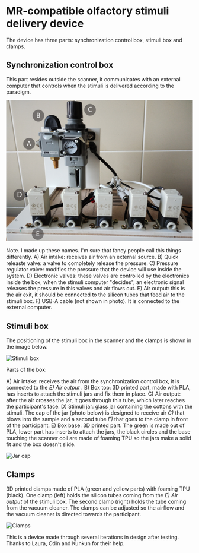 # MR-compatible olfactory stimuli delivery device
 
The device has three parts: synchronization control box, stimuli box and clamps.
 
## Synchronization control box
 
This part resides outside the scanner, it communicates with an external computer that controls when the stimuli is delivered according to the paradigm.

![Front of syncronization control box](https://github.com/rhernandez00/NAPEmo/blob/main/device/images/front_diagram.png?raw=true)

Note. I made up these names. I'm sure that fancy people call this things differently.
A) Air intake: receives air from an external source.
B) Quick releaste valve: a valve to completely release the pressure.
C) Pressure regulator valve: modifies the pressure that the device will use inside the system.
D) Electronic valves: these valves are controlled by the electronics inside the box, when the stimuli computer "decides", an electronic signal releases the pressure in this valves and air flows out.
E) Air output: this is the air exit, it should be connected to the silicon tubes that feed air to the stimuli box.
F) USB-A cable (not shown in photo). It is connected to the external computer.

## Stimuli box

The positioning of the stimuli box in the scanner and the clamps is shown in the image below.

![Stimuli box](https://github.com/rhernandez00/NAPEmo/tree/main/device/images/positioning.png?raw=true)

Parts of the box:

A) Air intake: receives the air from the synchronization control box, it is connected to the *E) Air output* .
B) Box top: 3D printed part, made with PLA, has inserts to attach the stimuli jars and fix them in place.
C) Air output: after the air crosses the jar, it goes through this tube, which later reaches the participant's face.
D) Stimuli jar: glass jar containing the cottons with the stimuli. The cap of the jar (photo below) is designed to receive air *C)* that blows into the sample and a second tube *E)* that goes to the clamp in front of the participant.
E) Box base: 3D printed part. The green is made out of PLA, lower part has inserts to attach the jars, the black circles and the base touching the scanner coil are made of foaming TPU so the jars make a solid fit and the box doesn't slide.

![Jar cap](https://github.com/rhernandez00/NAPEmo/tree/main/device/images/cap.jpg?raw=true)

## Clamps

3D printed clamps made of PLA (green and yellow parts) with foaming TPU (black). One clamp (left) holds the silicon tubes coming from the *E) Air output* of the stimuli box. The second clamp (right) holds the tube coming from the vacuum cleaner. The clamps can be adjusted so the airflow and the vacuum cleaner is directed towards the participant.

![Clamps](https://github.com/rhernandez00/NAPEmo/tree/main/device/images/clamps.jpg?raw=true) 


This is a device made through several iterations in design after testing. Thanks to Laura, Odin and Kunkun for their help.